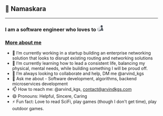 ## :pray: Namaskara
------------------

### I am a software engineer who loves to <img src="https://github.com/arvindkgs/arvindkgs/blob/main/coding.png?raw=true" width="20" height="20">


### [More about me](https://arvindkgs.com)

- 🔭 I’m currently working in a startup building an enterprise networking solution that looks to disrupt existing routing and networking solutions
- 🌱 I’m currently learning how to lead a consistent life, balancing my physical, mental needs, while building something I will be proud off. 
- 👯 I’m always looking to collaborate and help, DM me @arvind_kgs
- 💬 Ask me about - Software development, algorithms, backend microservices development
- 📫 How to reach me: @arvind_kgs, contact@arvindkgs.com
- 😄 Pronouns: Helpful, Sincere, Caring
- ⚡ Fun fact: Love to read SciFi, play games (though I don't get time), play outdoor games.

